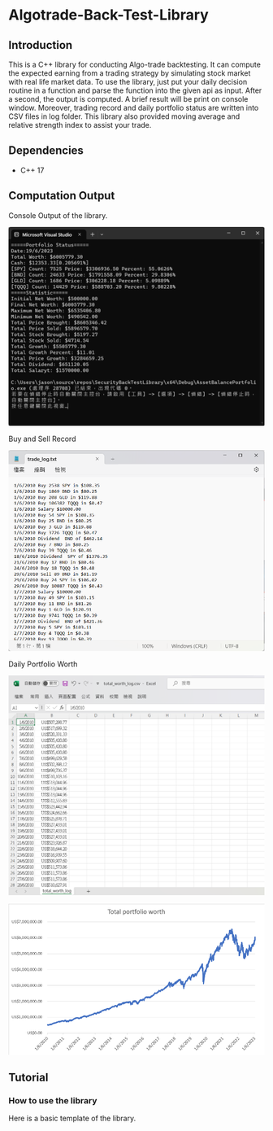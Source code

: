 # Algotrade-Back-Test-Library

## Introduction
This is a C++ library for conducting Algo-trade backtesting. It can compute the expected earning from a trading strategy by simulating stock market with real life market data. To use the library, just put your daily decision routine in a function and parse the function into the given api as input. After a second, the output is computed. A brief result will be print on console window. Moreover, trading record and daily portfolio status are written into CSV files in log folder. This library also provided moving average and relative strength index to assist your trade.

## Dependencies
- C++ 17

## Computation Output

Console Output of the library.

![alt text](https://github.com/jason2468087/Algotrade-Back-Test-Library/blob/master/img/console%20output.png?raw=true)

Buy and Sell Record

![alt text](https://github.com/jason2468087/Algotrade-Back-Test-Library/blob/master/img/trade%20log%20output.png?raw=true)

Daily Portfolio Worth

![alt text](https://github.com/jason2468087/Algotrade-Back-Test-Library/blob/master/img/total%20worth%20output.png?raw=true)

![alt text](https://github.com/jason2468087/Algotrade-Back-Test-Library/blob/master/img/prtfolio%20worth%20graph.png?raw=true)

## Tutorial
### How to use the library

Here is a basic template of the library.
```

```
